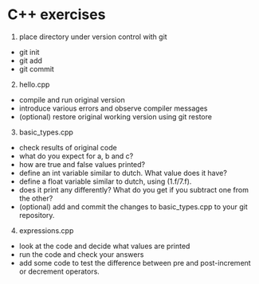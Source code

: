 # C++ exercises
1. place directory under version control with git
 * git init
 * git add
 * git commit
2. hello.cpp
 * compile and run original version
 * introduce various errors and observe compiler messages
 * (optional) restore original working version using git restore
3. basic_types.cpp
 * check results of original code
 * what do you expect for a, b and c?
 * how are true and false values printed?
 * define an int variable similar to dutch. What value does it have?
 * define a float variable similar to dutch, using (1.f/7.f).
 * does it print any differently? What do you get if you subtract one from the
   other?
 * (optional) add and commit the changes to basic_types.cpp to your git
   repository.
4. expressions.cpp
 * look at the code and decide what values are printed
 * run the code and check your answers
 * add some code to test the difference between pre and post-increment or
   decrement operators.
